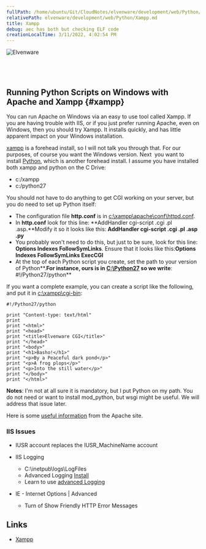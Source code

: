 ```yaml
---
fullPath: /home/ubuntu/Git/CloudNotes/elvenware/development/web/Python/Xampp.md
relativePath: elvenware/development/web/Python/Xampp.md
title: Xampp
debug: aec has both but checking ELF code
creationLocalTime: 3/11/2022, 4:02:54 PM
---
```


<!-- toc -->
<!-- tocstop -->

![Elvenware](../../../images/elvenwarelogo.png)

 
-

Running Python Scripts on Windows with Apache and Xampp {#xampp}
-------------------------------------------------------

You can run Apache on Windows via an easy to use tool called Xampp. If
you are having trouble with IIS, or if you just prefer running Apache,
even on Windows, then you should try Xampp. It installs quickly, and has
little apparent impact on your Windows installation.

[xampp](http://www.apachefriends.org/en/xampp.html) is a forehead
install, so I will not talk you through that. For our purposes, of
course you want the Windows version. Next  you want to install
[Python](http://www.python.org/getit/), which is another forehead
install. I assume you have installed both xampp and python on the C
Drive:

-   c:/xampp
-   c:/python27

You should not have to do anything to get CGI working on your server,
but you do need to set up Python itself:

-   The configuration file **http.conf** is in
    [c:\\xampp\\apache\\conf\\httpd.conf](file:///c:/xampp/apache/conf/httpd.conf).
-   In **http.conf** look for this line: **AddHandler cgi-script .cgi
    .pl .asp.**Modify it so it looks like this: **AddHandler cgi-script
    .cgi .pl .asp .py**
-   You probably won't need to do this, but just to be sure, look for
    this line: **Options Indexes FollowSymLinks**. Ensure that it looks
    like this:**Options Indexes FollowSymLinks ExecCGI**
-   At the top of each Python script you create, set the path to your
    version of Python**.**For instance, ours is in
    [C:\\Python27](file:///C:/Python27) so we write**:
    \#!/Python27/python**

If you want a complete example, you can create a script like the
following, and put it in [c:\\xampp\\cgi-bin](file:///c:/xampp/cgi-bin):

~~~~ {.code}
#!/Python27/python

print "Content-type: text/html"
print 
print "<html>"
print "<head>"
print "<title>Elvenware CGI</title>"
print "</head>"
print "<body>"
print "<h1>Basho!</h1>"
print "<p>By a Peaceful dark pond</p>"
print "<p>A frog plops</p>"
print "<p>Into the still water</p>"
print "</body>"
print "</html>"
~~~~

**Notes**: I'm not at all sure it is mandatory, but I put Python on my
path. You do not need or want to install mod\_python, but wsgi might be
useful. We will address that issue later. 

Here is some [useful
information](http://httpd.apache.org/docs/2.2/howto/cgi.html) from the
Apache site.

### IIS Issues

-   IUSR account replaces the IUSR\_MachineName account 
-   IIS Logging
    -   C:\\inetpub\\logs\\LogFiles
    -   Advanced
        Logging [Install](http://www.microsoft.com/download/en/details.aspx?displaylang=en&id=7211)
    -   Learn to use [advanced
        Logging](http://learn.iis.net/page.aspx/581/advanced-logging-for-iis-70---real-time-logging/)

-   IE - Internet Options | Advanced
    -   Turn of Show Friendly HTTP Error Messages

Links
-----

-   [Xampp](http://www.apachefriends.org/en/xampp.html)

